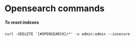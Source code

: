# Opensearch commands

##### To reset indexes

```
curl -XDELETE '[#OPENSEARCH]/*' -u admin:admin --insecure
```
